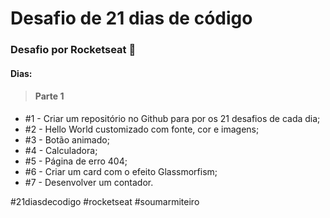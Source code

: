 # Desafio de 21 dias de código
### Desafio por Rocketseat 🚀

#### Dias:

> #### Parte 1

+ #1 - Criar um repositório no Github para por os 21 desafios de cada dia;
+ #2 - Hello World customizado com fonte, cor e imagens;
+ #3 - Botão animado;
+ #4 - Calculadora;
+ #5 - Página de erro 404;
+ #6 - Criar um card com o efeito Glassmorfism;
+ #7 - Desenvolver um contador.

#21diasdecodigo #rocketseat #soumarmiteiro
